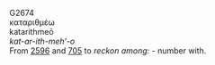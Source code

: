 <body>
  <p>G2674<br>  καταριθμέω  <br> katarithmeō  <br><i>kat-ar-ith-meh‘-o </i><br>From <a href="g2596.htm">2596</a> and <a href="g0705.htm">705</a>  to <i>reckon</i> <i>among:</i> - number with.<br></p>
 </body>